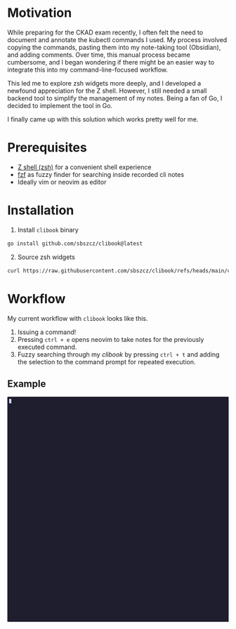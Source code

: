 # Motivation

While preparing for the CKAD exam recently, I often felt the need to document and annotate the kubectl commands I used. My process involved copying the commands, pasting them into my note-taking tool (Obsidian), and adding comments. Over time, this manual process became cumbersome, and I began wondering if there might be an easier way to integrate this into my command-line-focused workflow.

This led me to explore zsh widgets more deeply, and I developed a newfound appreciation for the Z shell. However, I still needed a small backend tool to simplify the management of my notes. Being a fan of Go, I decided to implement the tool in Go.

I finally came up with this solution which works pretty well for me.

# Prerequisites

- [Z shell (zsh)](https://www.zsh.org) for a convenient shell experience
- [fzf](https://github.com/junegunn/fzf) as fuzzy finder for searching inside recorded cli notes
- Ideally vim or neovim as editor

# Installation

1. Install `clibook` binary

```bash
go install github.com/sbszcz/clibook@latest
```

2. Source zsh widgets

```bash
curl https://raw.githubusercontent.com/sbszcz/clibook/refs/heads/main/clibook-zsh-widgets.zsh -o clibook.zsh && source clibook.zsh
```

# Workflow

My current workflow with `clibook` looks like this.

1. Issuing a command!
1. Pressing `ctrl + e` opens neovim to take notes for the previously executed command.
1. Fuzzy searching through my _clibook_ by pressing `ctrl + t` and adding the selection to the command prompt for repeated execution.

## Example

![](clibook.gif)
